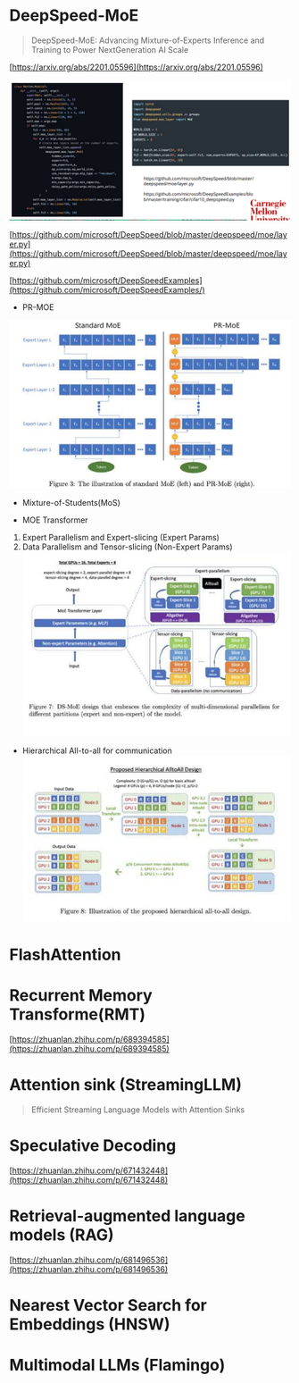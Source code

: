 
# DeepSpeed-MoE

> DeepSpeed-MoE: Advancing Mixture-of-Experts Inference and Training to Power NextGeneration AI Scale 

[https://arxiv.org/abs/2201.05596](https://arxiv.org/abs/2201.05596)



![alt text](img/cmu-11868-6/image-1.png)

[https://github.com/microsoft/DeepSpeed/blob/master/deepspeed/moe/layer.py](https://github.com/microsoft/DeepSpeed/blob/master/deepspeed/moe/layer.py)

[https://github.com/microsoft/DeepSpeedExamples](https://github.com/microsoft/DeepSpeedExamples/)

* PR-MOE

![alt text](img/cmu-11868-6/image-2.png)


* Mixture-of-Students(MoS)

* MOE Transformer
1. Expert Parallelism and Expert-slicing (Expert Params)
2. Data Parallelism and Tensor-slicing (Non-Expert Params)
![alt text](img/cmu-11868-6/image-3.png)

* Hierarchical All-to-all for communication
![alt text](img/cmu-11868-6/image-4.png)



# FlashAttention

# Recurrent Memory Transforme(RMT)
[https://zhuanlan.zhihu.com/p/689394585](https://zhuanlan.zhihu.com/p/689394585)


# Attention sink (StreamingLLM)
> Efficient Streaming Language Models with Attention Sinks


# Speculative Decoding
[https://zhuanlan.zhihu.com/p/671432448](https://zhuanlan.zhihu.com/p/671432448)


# Retrieval-augmented language models (RAG)
[https://zhuanlan.zhihu.com/p/681496536](https://zhuanlan.zhihu.com/p/681496536)

# Nearest Vector Search for Embeddings (HNSW)

# Multimodal LLMs (Flamingo)



